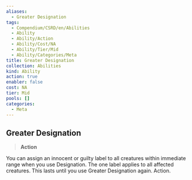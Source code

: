 ```yaml
---
aliases:
  - Greater Designation
tags:
  - Compendium/CSRD/en/Abilities
  - Ability
  - Ability/Action
  - Ability/Cost/NA
  - Ability/Tier/Mid
  - Ability/Categories/Meta
title: Greater Designation
collection: Abilities
kind: Ability
action: true
enabler: false
cost: NA
tier: Mid
pools: []
categories:
  - Meta
---
```

## Greater Designation  
>**Action**
  
You can assign an innocent or guilty label to all creatures within immediate range when you use Designation. The one label applies to all affected creatures. This lasts until you use Greater Designation again. Action.
